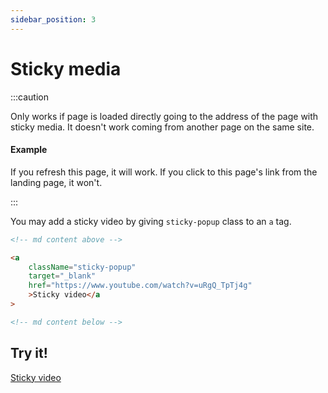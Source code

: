 ```yaml
---
sidebar_position: 3
---
```


# Sticky media

:::caution

Only works if page is loaded directly going to the address of the page with sticky media. It doesn't work coming from another page on the same site.

#### Example

If you refresh this page, it will work. If you click to this page's link from the landing page, it won't.

:::

You may add a sticky video by giving `sticky-popup` class to an `a` tag.

```html {4}
<!-- md content above -->

<a
    className="sticky-popup"
    target="_blank"
    href="https://www.youtube.com/watch?v=uRgQ_TpTj4g"
    >Sticky video</a
>

<!-- md content below -->
```

## Try it!

<a
    className="sticky-popup"
    target="_blank"
    href="https://www.youtube.com/watch?v=uRgQ_TpTj4g"
    data-video-id="uRgQ_TpTj4g"
    >Sticky video</a>
